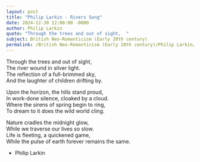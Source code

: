 ```yaml
---
layout: post
title: "Philip Larkin - Rivers Song"
date: 2024-12-30 12:00:00 -0000
author: Philip Larkin
quote: "Through the trees and out of sight,  "
subject: British Neo-Romanticism (Early 20th century)
permalink: /British Neo-Romanticism (Early 20th century)/Philip Larkin/Philip Larkin - Rivers Song
---
```


Through the trees and out of sight,  
The river wound in silver light.  
The reflection of a full-brimmed sky,  
And the laughter of children drifting by.

Upon the horizon, the hills stand proud,  
In work-done silence, cloaked by a cloud.  
Where the sirens of spring begin to ring,  
To dream to it does the wild world cling.

Nature cradles the midnight glow,  
While we traverse our lives so slow.  
Life is fleeting, a quickened game,  
While the pulse of earth forever remains the same.


- Philip Larkin
